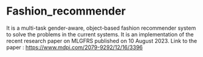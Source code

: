 # Fashion_recommender
It is a multi-task gender-aware, object-based fashion recommender system to solve the problems in the current systems.
It is an implementation of the recent research paper on MLGFRS published on 10 August 2023.
Link to the paper : https://www.mdpi.com/2079-9292/12/16/3396
